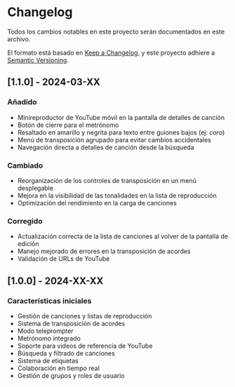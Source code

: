 # Changelog

Todos los cambios notables en este proyecto serán documentados en este archivo.

El formato está basado en [Keep a Changelog](https://keepachangelog.com/es-ES/1.0.0/),
y este proyecto adhiere a [Semantic Versioning](https://semver.org/spec/v2.0.0.html).

## [1.1.0] - 2024-03-XX

### Añadido
- Minireproductor de YouTube móvil en la pantalla de detalles de canción
- Botón de cierre para el metrónomo
- Resaltado en amarillo y negrita para texto entre guiones bajos (ej: _coro_)
- Menú de transposición agrupado para evitar cambios accidentales
- Navegación directa a detalles de canción desde la búsqueda

### Cambiado
- Reorganización de los controles de transposición en un menú desplegable
- Mejora en la visibilidad de las tonalidades en la lista de reproducción
- Optimización del rendimiento en la carga de canciones

### Corregido
- Actualización correcta de la lista de canciones al volver de la pantalla de edición
- Manejo mejorado de errores en la transposición de acordes
- Validación de URLs de YouTube

## [1.0.0] - 2024-XX-XX

### Características iniciales
- Gestión de canciones y listas de reproducción
- Sistema de transposición de acordes
- Modo teleprompter
- Metrónomo integrado
- Soporte para videos de referencia de YouTube
- Búsqueda y filtrado de canciones
- Sistema de etiquetas
- Colaboración en tiempo real
- Gestión de grupos y roles de usuario 